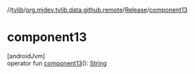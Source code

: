 //[tvlib](../../../index.md)/[org.mjdev.tvlib.data.github.remote](../index.md)/[Release](index.md)/[component13](component13.md)

# component13

[androidJvm]\
operator fun [component13](component13.md)(): [String](https://kotlinlang.org/api/latest/jvm/stdlib/kotlin/-string/index.html)

